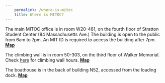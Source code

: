 ```yaml
---
    permalink: /where-is-mitoc
    title: Where is MITOC?
---
```


The main MITOC office is in room W20-461, on the fourth floor of Stratton Student Center (84 Massachusetts Ave.) The building is open to the public from 6am to 7pm. An MIT ID is required to access the building after 7pm. **[Map](http://whereis.mit.edu/?go=W20)**

The climbing wall is in room 50-303, on the third floor of Walker Memorial. Check [here](http://scripts.mit.edu/~mitoc/wall/) for climbing wall hours. **[Map](http://whereis.mit.edu/?go=50)**

The boathouse is in the back of building N52, accessed from the loading dock. **[Map](http://whereis.mit.edu/?go=N52)**
